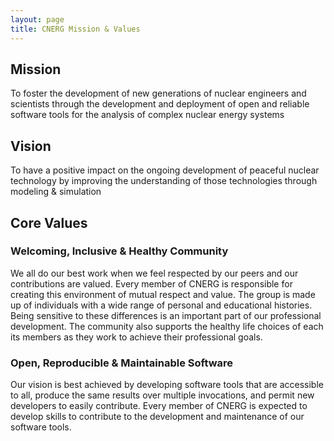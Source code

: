 ```yaml
---
layout: page
title: CNERG Mission & Values
---
```


## Mission


To foster the development of new generations of nuclear engineers and scientists
through the development and deployment of open and reliable software tools for
the analysis of complex nuclear energy systems

## Vision

To have a positive impact on the ongoing development of peaceful nuclear
technology by improving the understanding of those technologies through modeling
& simulation

## Core Values


### Welcoming, Inclusive & Healthy Community


We all do our best work when we feel respected by our peers and our
contributions are valued.  Every member of CNERG is responsible for creating
this environment of mutual respect and value.  The group is made up of
individuals with a wide range of personal and educational histories.  Being
sensitive to these differences is an important part of our professional
development. The community also supports the healthy life choices of each its
members as they work to achieve their professional goals.

### Open, Reproducible & Maintainable Software

Our vision is best achieved by developing software tools that are accessible to
all, produce the same results over multiple invocations, and permit new
developers to easily contribute.  Every member of CNERG is expected to develop
skills to contribute to the development and maintenance of our software tools. 